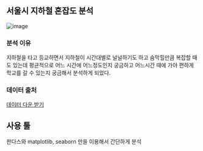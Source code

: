 
## 서울시 지하철 혼잡도 분석

![image](https://user-images.githubusercontent.com/87477828/208895715-2462b7b7-0a9a-45ef-bf2d-ded851e70719.png)

### 분석 이유
지하철을 타고 등교하면서 지하철이 시간대별로 널널하기도 하고 숨막힐만큼 복잡할 때도 있는데 평균적으로 어느 시간에 어느정도인지 궁금하고 어느시간 때에 가야 편하게 학교를 갈 수 있는지 궁금해서 분석하게 되었다.


### 데이터 출처
[데이터 다운 받기](https://www.data.go.kr/data/15071311/fileData.do)

## 사용 툴
판다스와 matplotlib, seaborn 만을 이용해서 간단하게 분석
